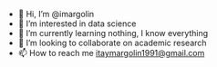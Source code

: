 - 👋 Hi, I’m @imargolin
- 👀 I’m interested in data science
- 🌱 I’m currently learning nothing, I know everything
- 💞️ I’m looking to collaborate on academic research
- 📫 How to reach me itaymargolin1991@gmail.com

<!---
imargolin/imargolin is a ✨ special ✨ repository because its `README.md` (this file) appears on your GitHub profile.
You can click the Preview link to take a look at your changes.
--->
